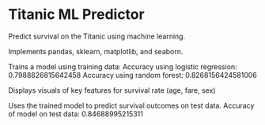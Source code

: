 # Titanic ML Predictor
Predict survival on the Titanic using machine learning.

Implements pandas, sklearn, matplotlib, and seaborn.

Trains a model using training data:
Accuracy using logistic regression: 0.7988826815642458
Accuracy using random forest: 0.8268156424581006

Displays visuals of key features for survival rate (age, fare, sex)

Uses the trained model to predict survival outcomes on test data.
Accuracy of model on test data: 0.84688995215311
